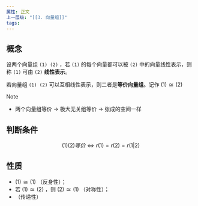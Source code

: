 ```yaml
---
属性: 正文
上一层级: "[[3. 向量组]]"
tags:
---
```

## 概念

设两个向量组 `(1) (2)` ，若 `(1)` 的每个向量都可以被 `(2)` 中的向量线性表示，则称 `(1)` 可由 `(2)` **线性表示**。

若向量组 `(1) (2)` 可以互相线性表示，则二者是**等价向量组**。记作 $(1)\cong(2)$

> [!note] 
> - 两个向量组等价 -> 极大无关组等价 -> 张成的空间一样

## 判断条件

$$
(1)(2) 等价 \Leftrightarrow r(1) = r(2) = r(1|2)
$$


## 性质

- $(1) \cong (1)$ （反身性）；
- 若 $(1) \cong (2)$ ，则 $(2) \cong (1)$ （对称性）；
- （传递性）